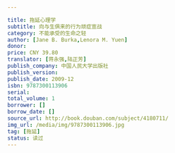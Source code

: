 ```yaml
---

title: 拖延心理学
subtitle: 向与生俱来的行为顽症宣战
category: 不能承受的生命之轻
author: [Jane B. Burka,Lenora M. Yuen]
donor:
price: CNY 39.80
translator: [蒋永强,陆正芳]
publish_company: 中国人民大学出版社
publish_version:
publish_date: 2009-12
isbn: 9787300113906
serial:
total_volume: 1
borrower: []
borrow_date: []
source_url: http://book.douban.com/subject/4180711/
img_url: /media/img/9787300113906.jpg
tag: [拖延]
status: 读过
---
```

